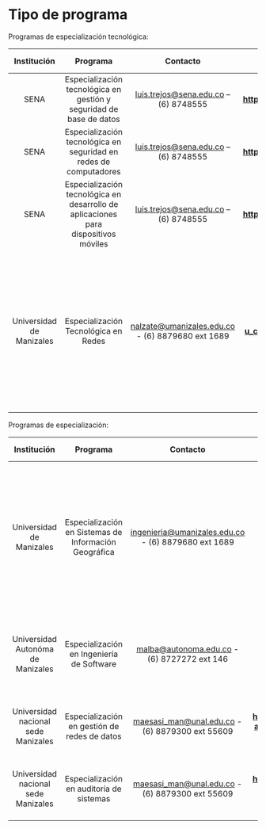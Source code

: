 # Tipo de programa

Programas de especialización tecnológica:

| Institución    |  Programa  | Contacto    |         Página Web                   |  Jornada | Modalidad | Tipo | Créditos | Duración | SNIES (El Sistema Nacional de Información de la Educación Superior) Programa |
| :-----------: | :-------------:   | :------------------: | :---------------------------------------: | :-----------: |  :-----------: |  :-----------: | :-----------: | :-----------: | :-----------: |
| SENA  | Especialización tecnológica en gestión y seguridad de base de datos |  luis.trejos@sena.edu.co  – (6) 8748555 | **http://online.fliphtml5.com/xslre/cxrn/#p=14** | NA |  Presencial | Especialización Tecnológica | 18 |  1 - SEMESTRAL | **https://snies.mineducacion.gov.co/consultasnies/verPrograma?codigo=91151** |
| SENA  | Especialización tecnológica en seguridad en redes de computadores |  luis.trejos@sena.edu.co  – (6) 8748555 | **http://online.fliphtml5.com/xslre/cxrn/#p=14** | NA |  Presencial | Especialización Tecnológica | 18 |  1 - SEMESTRAL | **https://snies.mineducacion.gov.co/consultasnies/verPrograma?codigo=104004** |
| SENA  | Especialización tecnológica en desarrollo de aplicaciones para dispositivos móviles |  luis.trejos@sena.edu.co  – (6) 8748555 | **http://online.fliphtml5.com/xslre/cxrn/#p=14** | NA |  Presencial | Especialización Tecnológica | 18 |  1 - SEMESTRAL | **https://snies.mineducacion.gov.co/consultasnies/verPrograma?codigo=104014** |
| Universidad de Manizales | Especialización Tecnológica en Redes  | nalzate@umanizales.edu.co - (6) 8879680 ext 1689  | **https://umanizales.edu.co/?u_course=especializacion-tecnologica-en-redes** | Cada 15 días - viernes 6:30 pm. a 10:00 pm. y sábados de 8:00 am. a 12:00 m. y de 1:00 pm. a 5:00 pm | Presencial | (Especialización) |

Programas de especialización:

| Institución    |  Programa  | Contacto    |         Página Web                   |  Jornada | Modalidad | Tipo | Créditos | Duración | SNIES (El Sistema Nacional de Información de la Educación Superior) Programa |
| :-----------: | :-------------:   | :------------------: | :---------------------------------------: | :-----------: |  :-----------: |  :-----------: | :-----------: | :-----------: | :-----------: |
| Universidad de Manizales | Especialización en Sistemas de Información Geográfica  | ingenieria@umanizales.edu.co - (6) 8879680 ext 1689  | **https://umanizales.edu.co/?u_course=especializacion-en-sistema-de-informacion-geografica** | Viernes: de 8:00 am. a 12:00 m y de 2:00 a 6:00 pm.Sábados: de 8:00 am. a 12:00 m y de 2:00 a 6:00 pm. - Domingos: de 8:00 am. a 12:00 m y de 2:00 a 6:00 pm | Presencial | Postgrado (Especialización) | 24 | 1 año | **https://snies.mineducacion.gov.co/consultasnies/verPrograma?codigo=7817** |
| Universidad Autonóma de Manizales | Especialización en Ingeniería de Software | malba@autonoma.edu.co - (6) 8727272 ext 146  | **https://www.autonoma.edu.co/oferta-academica/especializaciones/especializacion-en-ingenieria-de-software** | Viernes de 5:00 p.m a 10:00 p.m / Sábado 8:00 a.m a 12:00 m y de 2:00 p.m a 6:00 p.m | Presencial | Postgrado (Especialización) | 25 | 1 año | **https://snies.mineducacion.gov.co/consultasnies/verPrograma?codigo=717** |
| Universidad nacional sede Manizales | Especialización en gestión de redes de datos | maesasi_man@unal.edu.co - (6) 8879300 ext 55609  | **https://www.manizales.unal.edu.co/menu/programas-academicos/posgrados/especializacion-en-gestion-de-redes-y-datos/** | viernes de 6:00 p.m. a 10:00 p.m. y sábado de 8:00 a.m. a 12 p.m | Presencial | Postgrado (Especialización) | 28 | 1 año | **https://snies.mineducacion.gov.co/consultasnies/verPrograma?codigo=52755** |
| Universidad nacional sede Manizales | Especialización en auditoría de sistemas | maesasi_man@unal.edu.co - (6) 8879300 ext 55609  | **https://www.manizales.unal.edu.co/menu/programas-academicos/posgrados/especializacion-en-auditoria-de-sistemas/** | viernes de 6:00 p.m. a 10:00 p.m. y sábado de 8:00 a.m. a 12 p.m | Presencial | Postgrado (Especialización) | 26 | 1 año | **https://snies.mineducacion.gov.co/consultasnies/verPrograma?codigo=55025** |



